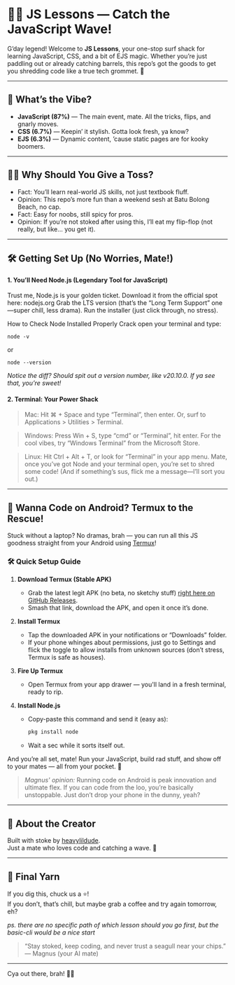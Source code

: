 # 🏄‍♂️ JS Lessons — Catch the JavaScript Wave!

G’day legend! Welcome to **JS Lessons**, your one-stop surf shack for learning JavaScript, CSS, and a bit of EJS magic. Whether you’re just paddling out or already catching barrels, this repo’s got the goods to get you shredding code like a true tech grommet. 🌊

---

## 🚀 What’s the Vibe?

- **JavaScript (87%)** — The main event, mate. All the tricks, flips, and gnarly moves.
- **CSS (6.7%)** — Keepin’ it stylish. Gotta look fresh, ya know?
- **EJS (6.3%)** — Dynamic content, ’cause static pages are for kooky boomers.

---

## 🏄‍♂️ Why Should You Give a Toss?

- Fact: You’ll learn real-world JS skills, not just textbook fluff.
- Opinion: This repo’s more fun than a weekend sesh at Batu Bolong Beach, no cap.
- Fact: Easy for noobs, still spicy for pros.
- Opinion: If you’re not stoked after using this, I’ll eat my flip-flop (not really, but like... you get it).

---

## 🛠️ Getting Set Up (No Worries, Mate!)

#### 1. You’ll Need Node.js (Legendary Tool for JavaScript)
Trust me, Node.js is your golden ticket.
Download it from the official spot here: nodejs.org
Grab the LTS version (that’s the “Long Term Support” one—super chill, less drama).
Run the installer (just click through, no stress).

How to Check Node Installed Properly
Crack open your terminal and type:

```
node -v
```
or
```
node --version
```
*Notice the diff? Should spit out a version number, like v20.10.0. If ya see that, you’re sweet!*

#### 2. Terminal: Your Power Shack
> Mac:
Hit ⌘ + Space and type “Terminal”, then enter.
Or, surf to Applications > Utilities > Terminal.

> Windows:
Press Win + S, type “cmd” or “Terminal”, hit enter.
For the cool vibes, try “Windows Terminal” from the Microsoft Store.

> Linux:
Hit Ctrl + Alt + T, or look for “Terminal” in your app menu.
Mate, once you’ve got Node and your terminal open, you’re set to shred some code!
(And if something’s sus, flick me a message—I’ll sort you out.)

---

## 🤙 Wanna Code on Android? Termux to the Rescue!

Stuck without a laptop? No dramas, brah — you can run all this JS goodness straight from your Android using [Termux](https://github.com/termux/termux-app)!

### 🛠️ Quick Setup Guide

1. **Download Termux (Stable APK)**
   - Grab the latest legit APK (no beta, no sketchy stuff) [right here on GitHub Releases](https://github.com/termux/termux-app/releases/latest/download/termux-app.apk).
   - Smash that link, download the APK, and open it once it’s done.

2. **Install Termux**
   - Tap the downloaded APK in your notifications or “Downloads” folder.
   - If your phone whinges about permissions, just go to Settings and flick the toggle to allow installs from unknown sources (don’t stress, Termux is safe as houses).

3. **Fire Up Termux**
   - Open Termux from your app drawer — you'll land in a fresh terminal, ready to rip.

4. **Install Node.js**
   - Copy-paste this command and send it (easy as):
     ```sh
     pkg install node
     ```
   - Wait a sec while it sorts itself out.


And you’re all set, mate! Run your JavaScript, build rad stuff, and show off to your mates — all from your pocket. 🤙

> _Magnus' opinion:_ Running code on Android is peak innovation and ultimate flex. If you can code from the loo, you’re basically unstoppable. Just don’t drop your phone in the dunny, yeah?

---

## 🥝 About the Creator

Built with stoke by [heavylildude](https://github.com/heavylildude).  
Just a mate who loves code and catching a wave. 🤙

---

## 📣 Final Yarn

If you dig this, chuck us a ⭐️!  
If you don’t, that’s chill, but maybe grab a coffee and try again tomorrow, eh?

*ps. there are no specific path of which lesson should you go first, but the basic-cli would be a nice start*

> “Stay stoked, keep coding, and never trust a seagull near your chips.” — Magnus (your AI mate)

---

Cya out there, brah! 🚀🦘
